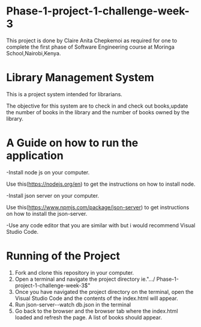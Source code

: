 # Phase-1-project-1-challenge-week-3
This project is done by Claire Anita Chepkemoi as required for one to complete the first phase of Software Engineering course at Moringa School,Nairobi,Kenya.

# Library Management System
This is a project system intended for librarians.

The objective for this system are to check in and check out books,update the number of books in the library and the number of books owned by the library.

# A Guide on how to run the application
-Install node js on your computer.

Use this(https://nodejs.org/en) to get the instructions on how to install node.

-Install json server on your computer.

Use this(https://www.npmjs.com/package/json-server) to get instructions on how to install the json-server.

-Use any code editor that you are similar with but i would recommend Visual Studio Code.

# Running of the Project 
1. Fork and clone this repository in your computer.
2. Open a terminal and navigate the project directory ie.".../        Phase-1-project-1-challenge-week-3$"
3. Once you have navigated the project directory on the terminal, open the Visual Studio Code and the contents of the index.html will appear.
4. Run json-server--watch db.json in the terminal
5. Go back to the browser and the browser tab where the index.html loaded and refresh the page.
A list of books should appear.

